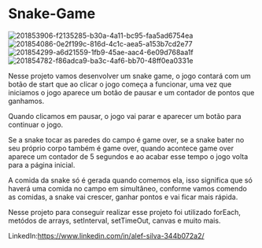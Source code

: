 # Snake-Game

![201853906-f2135285-b30a-4a11-bc95-faa5ad6754ea](https://github.com/alefsilvs/Snake-Game/assets/144731457/d98f8ba8-145e-473d-b970-e705685c9244)
![201854086-0e2f199c-816d-4c1c-aea5-a153b7cd2e77](https://github.com/alefsilvs/Snake-Game/assets/144731457/a30bf7ca-c5f8-4e17-bd0d-5a1aa571f6a4)
![201854299-a6d21559-1fb9-45ae-aac4-6e09d768aa1f](https://github.com/alefsilvs/Snake-Game/assets/144731457/3a37b2cd-b7ac-43fc-8cab-580b06ecc031)
![201854782-f86adca9-ba3c-4af6-bb70-48ff0ea0331e](https://github.com/alefsilvs/Snake-Game/assets/144731457/1528c9fb-44cf-401c-819f-4a325fa7bdf2)

Nesse projeto vamos desenvolver um snake game, o jogo contará com um botão de start que ao clicar o jogo começa a funcionar, uma vez que iniciamos o jogo aparece um botão de pausar e um contador de pontos que ganhamos.

Quando clicamos em pausar, o jogo vai parar e aparecer um botão para continuar o jogo.

Se a snake tocar as paredes do campo é game over, se a snake bater no seu próprio corpo também é game over, quando acontece game over aparece um contador de 5 segundos e ao acabar esse tempo o jogo volta para a página inicial.

A comida da snake só é gerada quando comemos ela, isso significa que só haverá uma comida no campo em simultâneo, conforme vamos comendo as comidas, a snake vai crescer, ganhar pontos e vai ficar mais rápida.

Nesse projeto para conseguir realizar esse projeto foi utilizado forEach, metódos de arrays, setInterval, setTimeOut, canvas e muito mais.

LinkedIn:https://www.linkedin.com/in/alef-silva-344b072a2/
